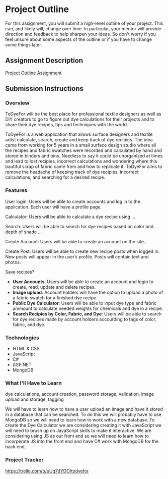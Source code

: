 # Project Outline
For this assignment, you will submit a high-level outline of your project. This can, and likely will, change over time. In particular, your mentor will provide direction and feedback to help sharpen your ideas. So don't worry if you feel unsure about some aspects of the outline or if you have to change some things later.

## Assignment Description
[Project Outline Assignment](https://education.launchcode.org/liftoff/modules/assignments/project-outline)

## Submission Instructions

### Overview

ToDyeFor will be the best place for professional textile designers as well as DIY creators to go to figure out dye calculations for their projects and to share their dye recipes, tips and techniques with the world.

ToDyeFor is a web application that allows surface designers and textile artist calculate, search, create and keep track of dye recipies.  The idea came from working  for 5 years in a small surface design studio where all the recipes and fabric swatches were recorded and calculated by hand and stored in binders and bins. Needless to say it could be unorganized at times and lead to lost recipies, incorrect calculations and wondering where this bautiful scrap of fabric came from and how to replicate it.  ToDyeFor aims to remove the headache of keeping track of dye recipies, incorrect calculations, and searching for a desired recipe.

### Features

User login: Users will be able to create accounts and log in to the application. Each user will have a profile page.

Calculator: Users will be able to calculate a dye recipe using ...

Search: Users will be able to search for dye recipes based on color and depth of shade ...

Create Account: Users will be able to create an account on the site...

Create Post: Users will be able to create new recipe posts when logged in. New posts will appear in the user’s profile. Posts will contain text and photos.

Save recipes?

 * **User Accounts**: Users will be able to create an account and login to create, read, update and delete recipes. 
 * **Image upload**:  Account holders will have the option to upload a photo of a fabric swatch for a finished dye recipe.
 * **Public Dye Calculator**: Users will be able to input dye type and fabric ammount to calculate needed weights for chemicals and dye in a recipe. 
 * **Search Recipies by Color, Fabric, and Dye**: Users will be able to search for dye recipes made by account holders accourding to tags of color, fabric, and dye.
 

### Technologies

* HTML & CSS
* JavaScript
* C#
* ASP.NET
* MongoDB

### What I'll Have to Learn

dye calculations, account creation, password storage, validation, image upload and storage, tagging

We will have to learn how to have a user upload an image and have it stored in a database that can be searched.  To do this we will probably have to use MongoDB so we will need to learn how to work with a new database.  To create the Dye Calculator we are considering creating it with JavaScript we will need to brush up on JavaScript skills to make it interactive. We are considering using JS as our front end so we will need to learn how to incorperate JS into the front end and have C# work with MongoDB for the back end. 

### Project Tracker

https://trello.com/b/uUg7dYDO/todyefor
